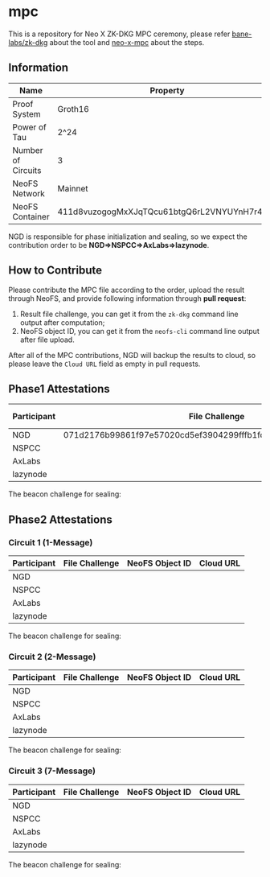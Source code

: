 # mpc

This is a repository for Neo X ZK-DKG MPC ceremony, please refer [bane-labs/zk-dkg](https://github.com/bane-labs/zk-dkg) about the tool and [neo-x-mpc](https://github.com/bane-labs/zk-dkg/blob/main/neo-x-mpc.md) about the steps.

## Information

|Name              |Property                                    |
|------------------|--------------------------------------------|
|Proof System      |Groth16                                     |
|Power of Tau      |2^24                                        |
|Number of Circuits|3                                           |
|NeoFS Network     |Mainnet                                     |
|NeoFS Container   |411d8vuzogogMxXJqTQcu61btgQ6rL2VNYUYnH7r4kE3|

NGD is responsible for phase initialization and sealing, so we expect the contribution order to be **NGD=>NSPCC=>AxLabs=>lazynode**.

## How to Contribute

Please contribute the MPC file according to the order, upload the result through NeoFS, and provide following information through **pull request**:

1. Result file challenge, you can get it from the `zk-dkg` command line output after computation;
2. NeoFS object ID, you can get it from the `neofs-cli` command line output after file upload.

After all of the MPC contributions, NGD will backup the results to cloud, so please leave the `Cloud URL` field as empty in pull requests.

## Phase1 Attestations

|Participant|File Challenge                                                  |NeoFS Object ID                             |Cloud URL|
|-----------|----------------------------------------------------------------|--------------------------------------------|---------|
|NGD        |071d2176b99861f97e57020cd5ef3904299fffb1fdb8bf0994d9bbf5e36f60ad|4t51oBmnwu3UHpC35HAS3aoF2jcMtjmpL9df7vZR447r|         |
|NSPCC      |                                                                |                                            |         |
|AxLabs     |                                                                |                                            |         |
|lazynode   |                                                                |                                            |         |

The beacon challenge for sealing: 

## Phase2 Attestations

### Circuit 1 (1-Message)

|Participant|File Challenge|NeoFS Object ID|Cloud URL|
|-----------|--------------|---------------|---------|
|NGD        |              |               |         |
|NSPCC      |              |               |         |
|AxLabs     |              |               |         |
|lazynode   |              |               |         |

The beacon challenge for sealing: 

### Circuit 2 (2-Message)

|Participant|File Challenge|NeoFS Object ID|Cloud URL|
|-----------|--------------|---------------|---------|
|NGD        |              |               |         |
|NSPCC      |              |               |         |
|AxLabs     |              |               |         |
|lazynode   |              |               |         |

The beacon challenge for sealing: 

### Circuit 3 (7-Message)

|Participant|File Challenge|NeoFS Object ID|Cloud URL|
|-----------|--------------|---------------|---------|
|NGD        |              |               |         |
|NSPCC      |              |               |         |
|AxLabs     |              |               |         |
|lazynode   |              |               |         |

The beacon challenge for sealing: 

